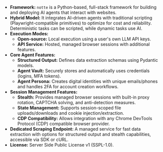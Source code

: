 *   **Framework:** `notte` is a Python-based, full-stack framework for building and deploying AI agents that interact with websites.
*   **Hybrid Model:** It integrates AI-driven agents with traditional scripting (Playwright-compatible primitives) to optimize for cost and reliability. Deterministic tasks can be scripted, while dynamic tasks use AI.
*   **Execution Modes:**
    *   **Open-source:** Local execution using a user's own LLM API keys.
    *   **API Service:** Hosted, managed browser sessions with additional features.
*   **Core Agent Features:**
    *   **Structured Output:** Defines data extraction schemas using Pydantic models.
    *   **Agent Vault:** Securely stores and automatically uses credentials (logins, MFA tokens).
    *   **Agent Persona:** Creates digital identities with unique emails/phones and handles 2FA for account creation workflows.
*   **Session Management Features:**
    *   **Stealth:** Provides managed browser sessions with built-in proxy rotation, CAPTCHA solving, and anti-detection measures.
    *   **State Management:** Supports session-scoped file uploads/downloads and cookie injection/extraction.
    *   **CDP Compatibility:** Allows integration with any Chrome DevTools Protocol (CDP) compatible browser provider.
*   **Dedicated Scraping Endpoint:** A managed service for fast data extraction with options for structured output and stealth capabilities, accessible via SDK or cURL.
*   **License:** Server Side Public License v1 (SSPL-1.0).
